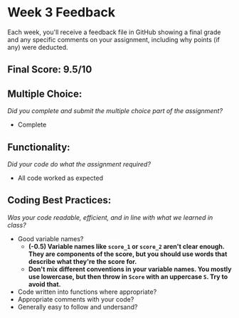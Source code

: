 # Week 3 Feedback
Each week, you'll receive a feedback file in GitHub showing a final grade and any specific comments on your assignment, including why points (if any) were deducted.


## Final Score: 9.5/10

## Multiple Choice:
_Did you complete and submit the multiple choice part of the assignment?_
* Complete

## Functionality: 
_Did your code do what the assignment required?_
* All code worked as expected

## Coding Best Practices:
_Was your code readable, efficient, and in line with what we learned in class?_
* Good variable names?
  * **(-0.5) Variable names like `score_1` or `score_2` aren't clear enough.  They are components of the score, but you should use words that describe what they're the score for.**
  * **Don't mix different conventions in your variable names.  You mostly use lowercase, but then throw in `Score` with an uppercase `S`. Try to avoid that.**
* Code written into functions where appropriate?
* Appropriate comments with your code?
* Generally easy to follow and undersand?
